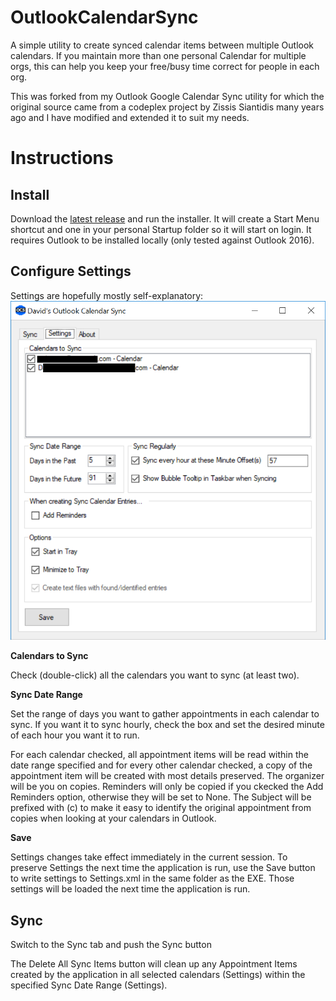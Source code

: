 # OutlookCalendarSync

A simple utility to create synced calendar items between multiple Outlook calendars. If you maintain more than one personal Calendar for multiple orgs, this can help you keep your free/busy time correct for people in each org.

This was forked from my Outlook Google Calendar Sync utility for which the original source came from a codeplex project by Zissis Siantidis many years ago and I have modified and extended it to suit my needs.

# Instructions

## Install
Download the [latest release](https://github.com/David-Engel/OutlookCalendarSync/releases/latest) and run the installer. It will create a Start Menu shortcut and one in your personal Startup folder so it will start on login. It requires Outlook to be installed locally (only tested against Outlook 2016).

## Configure Settings
Settings are hopefully mostly self-explanatory:
![Settings](img/Settings.png)

**Calendars to Sync**

Check (double-click) all the calendars you want to sync (at least two).

**Sync Date Range**

Set the range of days you want to gather appointments in each calendar to sync. If you want it to sync hourly, check the box and set the desired minute of each hour you want it to run.

For each calendar checked, all appointment items will be read within the date range specified and for every other calendar checked, a copy of the appointment item will be created with most details preserved. The organizer will be you on copies. Reminders will only be copied if you ckecked the Add Reminders option, otherwise they will be set to None. The Subject will be prefixed with (c) to make it easy to identify the original appointment from copies when looking at your calendars in Outlook.

**Save**

Settings changes take effect immediately in the current session. To preserve Settings the next time the application is run, use the Save button to write settings to Settings.xml in the same folder as the EXE. Those settings will be loaded the next time the application is run.

## Sync
Switch to the Sync tab and push the Sync button

The Delete All Sync Items button will clean up any Appointment Items created by the application in all selected calendars (Settings) within the specified Sync Date Range (Settings).
